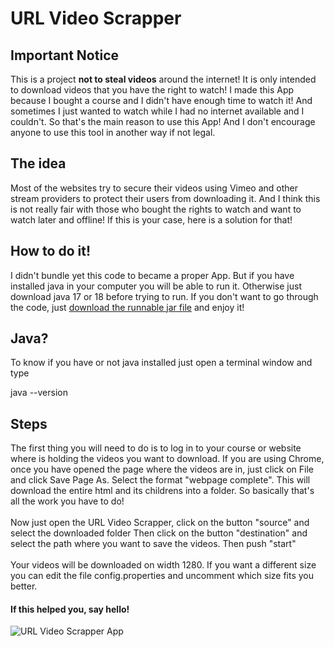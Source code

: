 # URL Video Scrapper

## Important Notice
This is a project **not to steal videos** around the internet! It is only intended to download
videos that you have the right to watch! I made this App because I bought a course and 
I didn't have enough time to watch it! And sometimes I just wanted to watch while I had
no internet available and I couldn't. So that's the main reason to use this App! 
And I don't encourage anyone to use this tool in another way if not legal.

## The idea 
Most of the websites try to secure their videos using Vimeo and other stream providers
to protect their users from downloading it. And I think this is not really fair with those
who bought the rights to watch and want to watch later and offline! If this is your case, here is a solution for that!

## How to do it!
I didn't bundle yet this code to became a proper App. But if you have installed java in your
computer you will be able to run it. Otherwise just download java 17 or 18 before trying to run.
If you don't want to go through the code, just [download the runnable jar file](https://github.com/rcastrucci/URLVideoScrapper/blob/main/Runnable%20Jar/URLScrapper.jar) and enjoy it!

## Java?
To know if you have or not java installed just open a terminal window and type

  java --version

## Steps
The first thing you will need to do is to log in to your course or website where is holding
the videos you want to download. If you are using Chrome, once you have opened the page
where the videos are in, just click on File and click Save Page As. Select the format 
"webpage complete". This will download the entire html and its childrens into a folder.
So basically that's all the work you have to do!
<br><br>
Now just open the URL Video Scrapper, click on the button "source" and select the downloaded folder 
Then click on the button "destination" and select the path where you want to save the videos. 
Then push "start"
<br><br>
Your videos will be downloaded on width 1280. If you want a different size you can edit the
file config.properties and uncomment which size fits you better.

#### **If this helped you, say hello!**

![URL Video Scrapper App](https://github.com/rcastrucci/URLVideoScrapper/blob/main/Runnable%20Jar/main_screen.png)

